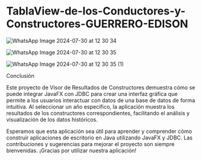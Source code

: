 # TablaView-de-los-Conductores-y-Constructores-GUERRERO-EDISON

![WhatsApp Image 2024-07-30 at 12 30 34](https://github.com/user-attachments/assets/f36c65fe-960a-48ab-b6c8-f52c69be8659)

![WhatsApp Image 2024-07-30 at 12 30 35](https://github.com/user-attachments/assets/b52cfeb7-6435-4628-ba17-1b62288afd4a)

![WhatsApp Image 2024-07-30 at 12 30 35 (1)](https://github.com/user-attachments/assets/a17e7e25-1d0b-4942-a223-cb20a63ef3ad)

Conclusión

Este proyecto de Visor de Resultados de Constructores demuestra cómo se puede integrar JavaFX con JDBC para crear una interfaz gráfica que permite a los usuarios interactuar con datos de una base de datos de forma intuitiva. Al seleccionar un año específico, la aplicación muestra los resultados de los constructores correspondientes, facilitando el análisis y visualización de los datos históricos.

Esperamos que esta aplicación sea útil para aprender y comprender cómo construir aplicaciones de escritorio en Java utilizando JavaFX y JDBC. Las contribuciones y sugerencias para mejorar el proyecto son siempre bienvenidas. ¡Gracias por utilizar nuestra aplicación!

